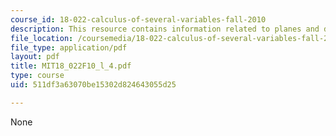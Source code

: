```yaml
---
course_id: 18-022-calculus-of-several-variables-fall-2010
description: This resource contains information related to planes and distances.
file_location: /coursemedia/18-022-calculus-of-several-variables-fall-2010/511df3a63070be15302d824643055d25_MIT18_022F10_l_4.pdf
file_type: application/pdf
layout: pdf
title: MIT18_022F10_l_4.pdf
type: course
uid: 511df3a63070be15302d824643055d25

---
```

None